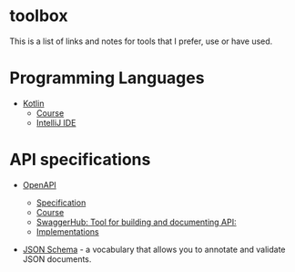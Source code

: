 # toolbox
This is a list of links and notes for tools that I prefer, use or have used.

# Programming Languages
- [Kotlin](https://kotlinlang.org/)
  - [Course](https://www.udemy.com/course/kotlinmasterclass/)
  - [IntelliJ IDE](https://www.jetbrains.com/idea/)

# API specifications

- [OpenAPI](https://www.openapis.org/)
  - [Specification](https://github.com/OAI/OpenAPI-Specification/blob/main/versions/3.1.0.md)
  - [Course](https://www.udemy.com/course/openapi-beginner-to-guru)
  - [SwaggerHub: Tool for building and documenting API:](https://swaggerhub.com)
  - [Implementations](https://github.com/OAI/OpenAPI-Specification/blob/main/IMPLEMENTATIONS.md)
  
- [JSON Schema](https://json-schema.org) - a vocabulary that allows you to annotate and validate JSON documents.
